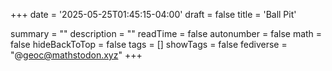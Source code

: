 +++
date = '2025-05-25T01:45:15-04:00'
draft = false
title = 'Ball Pit'

summary = ""
description = ""
readTime = false
autonumber = false
math = false
hideBackToTop = false
tags = []
showTags = false
fediverse = "@geoc@mathstodon.xyz"
+++
<br>
<!-- <div align="center" style="width: 100%; height: 100%; overflow: hidden;"> -->
<canvas id="canvas" width="400" height="400" overflow="hidden"></canvas>
<!-- </div> -->
<script>
const canvas = document.getElementById('canvas');
const ctx = canvas.getContext('2d');
const balls = [];
const colors = [
    '#FC5D7C',
    '#F39660',
    '#E7C664',
    '#9ED072',
    '#76CCE0',
    '#B39DF3'
]
const numBalls = 50;
const ballRadius = 10;
const ballSpeed = 2;
const maxSpeed = 5;
var mouseX = 0;
var mouseY = 0;
var mouseDown = false;
function Ball(x, y, dx, dy, color) {
    this.x = x;
    this.y = y;
    this.dx = dx;
    this.dy = dy;
    this.color = color;
}
Ball.prototype.draw = function() {
    ctx.beginPath();
    ctx.arc(this.x, this.y, ballRadius, 0, Math.PI * 2);
    ctx.fillStyle = this.color;
    ctx.fill();
    ctx.closePath();
};
Ball.prototype.update = function() {
    this.x += this.dx;
    this.y += this.dy;
    if (this.x + ballRadius > canvas.width || this.x - ballRadius < 0) {
        this.x = Math.max(ballRadius, Math.min(this.x, canvas.width - ballRadius));
        this.dx = -this.dx
        if (this.dx * this.dx > maxSpeed) {
            this.dx *= 0.9;
        }
    }
    if (this.y + ballRadius > canvas.height || this.y - ballRadius < 0) {
        this.y = Math.max(ballRadius, Math.min(this.y, canvas.height - ballRadius));
        this.dy = -this.dy;
        if (this.dx * this.dx > maxSpeed) {
            this.dx *= 0.9;
        }
    }
    if (mouseDown) {
        this.gravitate_to_mouse();
    } else {
        this.dx *= 0.999;
        this.dy *= 0.999;
    }
};
Ball.prototype.gravitate_to_mouse = function() {
    const dx = mouseX - this.x;
    const dy = mouseY - this.y;
    const distance = Math.sqrt(dx * dx + dy * dy);
    if (distance < 100) {
        this.dx += (dx / (distance)) * .1;
        this.dy += (dy / (distance)) * .1;
    }
};
function init() {
    for (let i = 0; i < numBalls; i++) {
        const x = Math.random() * (canvas.width - 2 * ballRadius) + ballRadius;
        const y = Math.random() * (canvas.height - 2 * ballRadius) + ballRadius;
        const dx = (Math.random() - 0.5) * ballSpeed;
        const dy = (Math.random() - 0.5) * ballSpeed;
        const color = colors[Math.floor(Math.random() * colors.length)];
        balls.push(new Ball(x, y, dx, dy, color));
    }
}
function animate() {
    ctx.clearRect(0, 0, canvas.width, canvas.height);
    for (let i = 0; i < balls.length; i++) {
        balls[i].draw();
        balls[i].update();
    }
    requestAnimationFrame(animate);
}
function updateDisplay(event) {
    const rect = canvas.getBoundingClientRect();
    mouseX = (event.clientX - rect.left) * (canvas.width / rect.width);
    mouseY = (event.clientY - rect.top) * (canvas.height / rect.height);
}
canvas.addEventListener("mousemove", updateDisplay, false);
canvas.addEventListener("mouseenter", updateDisplay, false);
canvas.addEventListener("mouseleave", updateDisplay, false);
canvas.addEventListener("mousedown", function(event) {
    mouseDown = true;
    updateDisplay(event);
}, false);
canvas.addEventListener("mouseup", function(event) {
    mouseDown = false;
    updateDisplay(event);
}, false);
init();
animate();
</script>